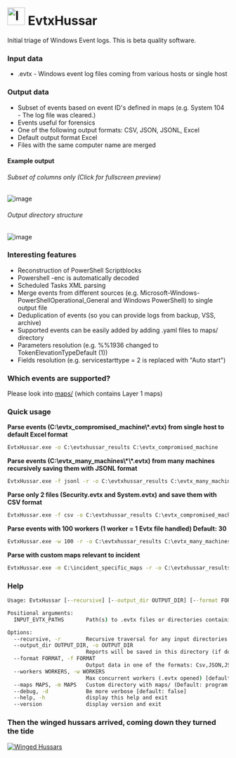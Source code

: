 # <img src="https://github.com/yarox24/EvtxHussar/blob/447cd68ab8f3a4e5bd9d0197461d81cc162b8202/icon/icons8-forensics-96.png" alt="Icon" width="40"/> EvtxHussar

Initial triage of Windows Event logs. This is beta quality software.

### Input data
- .evtx - Windows event log files coming from various hosts or single host

### Output data
- Subset of events based on event ID's defined in maps (e.g. System 104 - The log file was cleared.)
- Events useful for forensics
- One of the following output formats: CSV, JSON, JSONL, Excel
- Default output format Excel
- Files with the same computer name are merged

#### Example output
###### Subset of columns only (Click for fullscreen preview)
![image](https://user-images.githubusercontent.com/18016218/164982801-4fdc2786-0bfb-439a-8679-1ab35537e4c0.png)

###### Output directory structure
![image](https://user-images.githubusercontent.com/18016218/164982810-7b706507-8bcb-42be-aba5-5bfec0846154.png)

### Interesting features
- Reconstruction of PowerShell Scriptblocks
- Powershell -enc <base64 string> is automatically decoded
- Scheduled Tasks XML parsing
- Merge events from different sources (e.g. Microsoft-Windows-PowerShellOperational_General and Windows PowerShell) to single output file
- Deduplication of events (so you can provide logs from backup, VSS, archive)
- Supported events can be easily added by adding .yaml files to maps/ directory
- Parameters resolution (e.g. %%1936 changed to TokenElevationTypeDefault (1))
- Fields resolution (e.g. servicestarttype = 2 is replaced with "Auto start")

### Which events are supported?
Please look into [maps/](https://github.com/yarox24/EvtxHussar/tree/main/maps "L1 maps") (which contains Layer 1 maps)

### Quick usage

**Parse events (C:\\evtx_compromised_machine\\\*.evtx) from single host to default Excel format**
```cmd
EvtxHussar.exe -o C:\evtxhussar_results C:\evtx_compromised_machine
```

**Parse events (C:\\evtx_many_machines\\\*\\\*.evtx) from many machines recursively saving them with JSONL format**
```cmd
EvtxHussar.exe -f jsonl -r -o C:\evtxhussar_results C:\evtx_many_machines
```

**Parse only 2 files (Security.evtx and System.evtx) and save them with CSV format**
```cmd
EvtxHussar.exe -f csv -o C:\evtxhussar_results C:\evtx_compromised_machine\Security.evtx C:\evtx_compromised_machine\System.evtx
```

**Parse events with 100 workers (1 worker = 1 Evtx file handled) Default: 30**
```cmd
EvtxHussar.exe -w 100 -r -o C:\evtxhussar_results C:\evtx_many_machines
```

**Parse with custom maps relevant to incident**
```cmd
EvtxHussar.exe -m C:\incident_specific_maps -r -o C:\evtxhussar_results C:\evtx_many_machines
```
  
### Help
```cmd
Usage: EvtxHussar [--recursive] [--output_dir OUTPUT_DIR] [--format FORMAT] [--workers WORKERS] [--maps MAPS] [--debug] [INPUT_EVTX_PATHS [INPUT_EVTX_PATHS ...]]

Positional arguments:
  INPUT_EVTX_PATHS       Path(s) to .evtx files or directories containing these files (can be mixed)

Options:
  --recursive, -r        Recursive traversal for any input directories. [default: false]
  --output_dir OUTPUT_DIR, -o OUTPUT_DIR
                         Reports will be saved in this directory (if doesn't exists it will be created)
  --format FORMAT, -f FORMAT
                         Output data in one of the formats: Csv,JSON,JSONL,Excel [default: Excel]
  --workers WORKERS, -w WORKERS
                         Max concurrent workers (.evtx opened) [default: 30]
  --maps MAPS, -m MAPS   Custom directory with maps/ (Default: program directory)
  --debug, -d            Be more verbose [default: false]
  --help, -h             display this help and exit
  --version              display version and exit
```
  
  ### Then the winged hussars arrived, coming down they turned the tide
  [![Winged Hussars](https://user-images.githubusercontent.com/18016218/164983755-ce34e0db-4867-4118-8441-d546c090c8a9.png)](https://www.youtube.com/watch?v=rcYhYO02f98 "Winged Hussars")  
